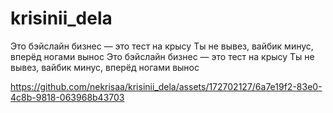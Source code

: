 # krisinii_dela

Это бэйслайн бизнес — это тест на крысу
Ты не вывез, вайбик минус, вперёд ногами вынос
Это бэйслайн бизнес — это тест на крысу
Ты не вывез, вайбик минус, вперёд ногами вынос



https://github.com/nekrisaa/krisinii_dela/assets/172702127/6a7e19f2-83e0-4c8b-9818-063968b43703


